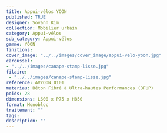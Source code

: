```yaml
---
title: Appui-vélos YOON 
published: TRUE
designer: Sovann Kim
collection: Mobilier urbain
category: Appui-vélos 
sub_category: Appui-vélos 
gamme: YOON 
finitions: 
cover_image: "../../images/cover_image/appui-velo-yoon.jpg"
caroussel: 
- "../../images/canape-stamp-lisse.jpg"
filaire: 
 - "../../images/canape-stamp-lisse.jpg"
reference: AVYOON_0101
materiau: Béton Fibré à Ultra-hautes Performances (BFUP)
poids: 28
dimensions: L600 x P75 x H850 
format: Monobloc
traitement: ""
tags: 
description: ""
---
```

